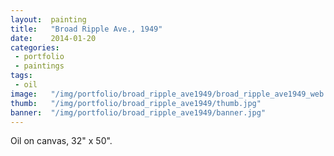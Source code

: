```yaml
---
layout:  painting
title:   "Broad Ripple Ave., 1949"
date:    2014-01-20
categories:
 - portfolio
 - paintings
tags:
 - oil
image:   "/img/portfolio/broad_ripple_ave1949/broad_ripple_ave1949_web.jpg"
thumb:   "/img/portfolio/broad_ripple_ave1949/thumb.jpg"
banner:  "/img/portfolio/broad_ripple_ave1949/banner.jpg"
---
```


Oil on canvas, 32" x 50".  